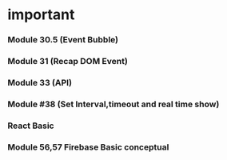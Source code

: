 # important #
### Module 30.5 (Event Bubble)
### Module 31 (Recap DOM Event)
### Module 33 (API)
### Module #38 (Set Interval,timeout and real time show)
### React Basic
### Module 56,57 Firebase Basic conceptual
